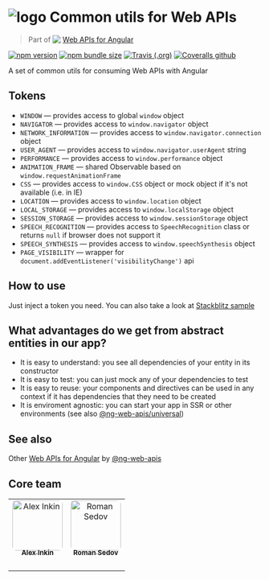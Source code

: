 # ![logo](logo.svg) Common utils for Web APIs

> Part of <img src="web-api.svg" align="top"> [Web APIs for Angular](https://ng-web-apis.github.io/)

[![npm version](https://img.shields.io/npm/v/@ng-web-apis/common.svg)](https://npmjs.com/package/@ng-web-apis/common)
[![npm bundle size](https://img.shields.io/bundlephobia/minzip/@ng-web-apis/common)](https://bundlephobia.com/result?p=@ng-web-apis/common)
[![Travis (.org)](https://img.shields.io/travis/ng-web-apis/common)](https://travis-ci.org/ng-web-apis/common)
[![Coveralls github](https://img.shields.io/coveralls/github/ng-web-apis/common)](https://coveralls.io/github/ng-web-apis/common?branch=master)

A set of common utils for consuming Web APIs with Angular

## Tokens

-   `WINDOW` — provides access to global `window` object
-   `NAVIGATOR` — provides access to `window.navigator` object
-   `NETWORK_INFORMATION` — provides access to `window.navigator.connection` object
-   `USER_AGENT` — provides access to `window.navigator.userAgent` string
-   `PERFORMANCE` — provides access to `window.performance` object
-   `ANIMATION_FRAME` — shared Observable based on `window.requestAnimationFrame`
-   `CSS` — provides access to `window.CSS` object or mock object if it's not available (i.e. in IE)
-   `LOCATION` — provides access to `window.location` object
-   `LOCAL_STORAGE` — provides access to `window.localStorage` object
-   `SESSION_STORAGE` — provides access to `window.sessionStorage` object
-   `SPEECH_RECOGNITION` — provides access to `SpeechRecognition` class or returns `null` if browser does not support it
-   `SPEECH_SYNTHESIS` — provides access to `window.speechSynthesis` object
-   `PAGE_VISIBILITY` — wrapper for `document.addEventListener('visibilityChange')` api

## How to use

Just inject a token you need. You can also take a look at [Stackblitz sample](https://stackblitz.com/edit/ng-web-apis)

## What advantages do we get from abstract entities in our app?

-   It is easy to understand: you see all dependencies of your entity in its constructor
-   It is easy to test: you can just mock any of your dependencies to test
-   It is easy to reuse: your components and directives can be used in any context if it has dependencies that they need to be created
-   It is enviroment agnostic: you can start your app in SSR or other environments (see also [@ng-web-apis/universal](https://github.com/ng-web-apis/universal))

## See also

Other [Web APIs for Angular](https://ng-web-apis.github.io/) by [@ng-web-apis](https://github.com/ng-web-apis)

## Core team

<table>
    <tr>
       <td align="center">
            <a href="https://twitter.com/waterplea"
                ><img
                    src="https://github.com/waterplea.png?size=100"
                    width="100"
                    style="margin-bottom: -4px; border-radius: 8px;"
                    alt="Alex Inkin"
                /><br /><sub><b>Alex Inkin</b></sub></a
            >
            <div style="margin-top: 4px">
                <a
                    style="margin-left: 8px"
                    href="https://twitter.com/waterplea"
                    title="Twitter"
                    ><img
                        width="16"
                        src="https://image.flaticon.com/icons/svg/733/733579.svg"
                /></a>
                <a href="https://github.com/waterplea" title="Github"
                    ><img
                        width="16"
                        src="https://image.flaticon.com/icons/svg/2111/2111425.svg"
                /></a>
                <a
                    style="margin-left: 8px"
                    href="https://t.me/waterplea"
                    title="Telegram"
                    ><img
                        width="16"
                        src="https://image.flaticon.com/icons/svg/2111/2111644.svg"
                /></a>
            </div>
        </td>
        <td align="center">
            <a href="http://marsibarsi.me"
                ><img
                    src="https://github.com/marsibarsi.png?size=100"
                    width="100"
                    style="margin-bottom: -4px; border-radius: 8px;"
                    alt="Roman Sedov"
                /><br /><sub><b>Roman Sedov</b></sub></a
            >
            <div style="margin-top: 4px">
                <a
                    style="margin-left: 8px"
                    href="https://twitter.com/marsibarsi"
                    title="Twitter"
                    ><img
                        width="16"
                        src="https://image.flaticon.com/icons/svg/733/733579.svg"
                /></a>
                <a href="https://github.com/marsibarsi" title="Github"
                    ><img
                        width="16"
                        src="https://image.flaticon.com/icons/svg/2111/2111425.svg"
                /></a>
                <a
                    style="margin-left: 8px"
                    href="https://t.me/marsibarsi"
                    title="Telegram"
                    ><img
                        width="16"
                        src="https://image.flaticon.com/icons/svg/2111/2111644.svg"
                /></a>
            </div>
        </td>
    </tr>
</table>
